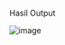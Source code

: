 Hasil Output

![image](https://github.com/Xzadez/UTS-AI/assets/55611402/cd924010-f53c-426d-a764-ea976e1d3cff)
